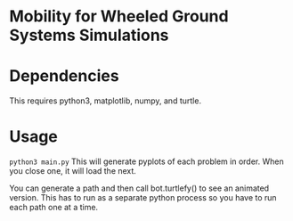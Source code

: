 # Mobility for Wheeled Ground Systems Simulations

# Dependencies
This requires python3, matplotlib, numpy, and turtle.

# Usage
`python3 main.py`
This will generate pyplots of each problem in order. When you close one, it will
load the next.

You can generate a path and then call bot.turtlefy() to see an animated version.
This has to run as a separate python process so you have to run each path one at
a time. 
